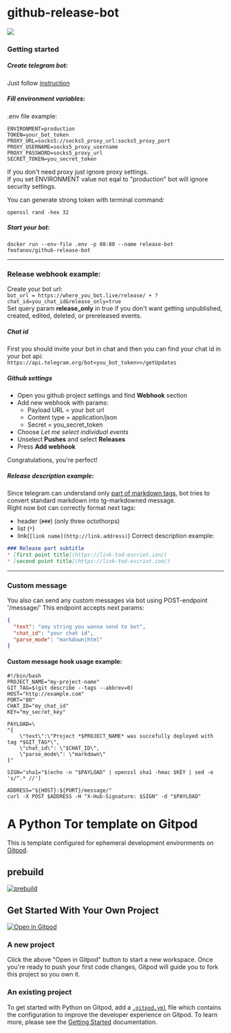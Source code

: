 # github-release-bot
![](https://github.com/Ivan-Feofanov/github-release-bot/workflows/lint-and-test/badge.svg)
### Getting started
##### Create telegram bot:
Just follow [instruction](https://core.telegram.org/bots#3-how-do-i-create-a-bot)

##### Fill environment variables:
.env file example:
```shell script
ENVIRONMENT=production
TOKEN=your_bot_token
PROXY_URL=socks5://socks5_proxy_url:socks5_proxy_port
PROXY_USERNAME=socks5_proxy_username
PROXY_PASSWORD=socks5_proxy_url
SECRET_TOKEN=you_secret_token
```
If you don't need proxy just ignore proxy settings.  
If you set ENVIRONMENT value not eqal to "production" bot will ignore security settings.  

You can generate strong token with terminal command:
```shell script
openssl rand -hex 32
```
##### Start your bot:
```shell script
docker run --env-file .env -p 80:80 --name release-bot feofanov/github-release-bot
```
---
### Release webhook example:
Create your bot url:  
`bot_url = https://where_you_bot.live/release/ + ?chat_id=you_chat_id&release_only=true`   
Set query param **release_only** in true if you don't want getting 
unpublished, created, edited, deleted, or prereleased events.

##### Chat id
First you should invite your bot in chat and then you can find your
 chat id in your bot api:  
`https://api.telegram.org/bot<you_bot_token>>/getUpdates` 

##### Github settings
* Open you github project settings and find **Webhook** section
* Add new webhook with params:
  * Payload URL = your bot url
  * Content type = application/json
  * Secret = you_secret_token
* Choose *Let me select individual events*
* Unselect **Pushes** and select **Releases**
* Press **Add webhook**

Congratulations, you're perfect!

##### Release description example:
Since telegram can understand only 
[part of markdown tags](https://core.telegram.org/bots/api#markdown-style), 
bot tries to convert standard markdown into tg-markdowned message.  
Right now bot can correctly format next tags:
* header (`###`) (only three octothorps)
* list (`*`)
* link(`[link name](http://link.address)`)
Correct description example:
```markdown
### Release part subtitle
* [first point title](https://link-tod-escriot.ion/)
* [second point title](https://link-tod-escriot.ion/)
``` 

---
### Custom message
You also can send any custom messages via bot using POST-endpoint '/message/'
This endpoint accepts next params:
```json
{
  "text": "any string you wanna send to bot",
  "chat_id": "your chat id",
  "parse_mode": "markdown|html"
}
```
#### Custom message hook usage example:
```shell script
#!/bin/bash
PROJECT_NAME="my-project-name"
GIT_TAG=$(git describe --tags --abbrev=0)
HOST="http://example.com"
PORT="80"
CHAT_ID="my_chat_id"
KEY="my_secret_key"

PAYLOAD=\
"{
    \"text\":\"Project *$PROJECT_NAME* was succefully deployed with tag *$GIT_TAG*\",
    \"chat_id\": \"$CHAT_ID\",
    \"parse_mode\": \"markdown\"
}"

SIGN="sha1="$(echo -n "$PAYLOAD" | openssl sha1 -hmac $KEY | sed -e 's/^.* //')

ADDRESS="${HOST}:${PORT}/message/"
curl -X POST $ADDRESS -H "X-Hub-Signature: $SIGN" -d "$PAYLOAD"
```

# A Python Tor template on Gitpod

This is template configured for ephemeral development environments on [Gitpod](https://www.gitpod.io/).

## prebuild
[![prebuild](https://gitpod.io/button/open-in-gitpod.svg)](https://gitpod.io/#prebuild/https://github.com/easy-quest/gitbot)


## Get Started With Your Own Project
[![Open in Gitpod](https://gitpod.io/button/open-in-gitpod.svg)](https://gitpod.io/#https://github.com/easy-quest/gitbot)



### A new project

Click the above "Open in Gitpod" button to start a new workspace. Once you're ready to push your first code changes, Gitpod will guide you to fork this project so you own it.

### An existing project

To get started with Python on Gitpod, add a [`.gitpod.yml`](./.gitpod.yml) file which contains the configuration to improve the developer experience on Gitpod. To learn more, please see the [Getting Started](https://www.gitpod.io/docs/getting-started) documentation.

